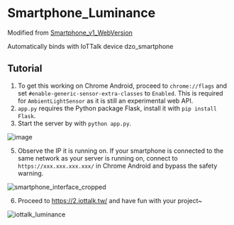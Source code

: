 # Smartphone_Luminance
Modified from [Smartphone_v1_WebVersion](https://github.com/tsaiwn/Smartphone_v1_WebVersion/)

Automatically binds with IoTTalk device dzo_smartphone

## Tutorial
1. To get this working on Chrome Android, proceed to `chrome://flags` and set `#enable-generic-sensor-extra-classes` to `Enabled`.
This is required for `AmbientLightSensor` as it is still an experimental web API.
2. `app.py` requires the Python package Flask, install it with `pip install Flask`.
3. Start the server by with `python app.py`.

![image](https://github.com/dariuslung/Smartphone_Luminance/assets/90674518/26c9909e-a773-49fb-b4eb-ae429ae4d5f5)

5. Observe the IP it is running on.
If your smartphone is connected to the same network as your server is running on, connect to `https://xxx.xxx.xxx.xxx/` in Chrome Android and bypass the safety warning.

![smartphone_interface_cropped](https://github.com/dariuslung/Smartphone_Luminance/assets/90674518/17a9d0ed-fb57-4b8e-ae81-6042dabc03d6)

6. Proceed to https://2.iottalk.tw/ and have fun with your project~

![iottalk_luminance](https://github.com/dariuslung/Smartphone_Luminance/assets/90674518/24068c9b-9b10-41e8-af40-e5021b01c513)
